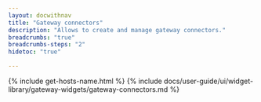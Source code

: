 ```yaml
---
layout: docwithnav
title: "Gateway connectors"
description: "Allows to create and manage gateway connectors."
breadcrumbs: "true"
breadcrumbs-steps: "2"
hidetoc: "true"

---
```

{% include get-hosts-name.html %}
{% include docs/user-guide/ui/widget-library/gateway-widgets/gateway-connectors.md %}
